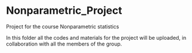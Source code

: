 # Nonparametric_Project
Project for the course Nonparametric statistics

In this folder all the codes and materials for the project will be uploaded, in collaboration with all the members of the group.
